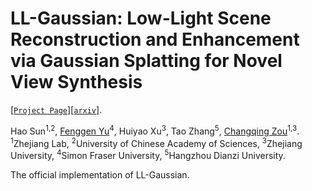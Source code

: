 # LL-Gaussian: Low-Light Scene Reconstruction and Enhancement via Gaussian Splatting for Novel View Synthesis

[[`Project Page`](https://sunhao5871.github.io/LL-Gaussian.github.io/)][[`arxiv`](https://arxiv.org/abs/2504.10331)].


Hao Sun<sup>1,2</sup>, [Fenggen Yu](https://fenggenyu.github.io/)<sup>4</sup>, Huiyao Xu<sup>3</sup>, Tao Zhang<sup>5</sup>, [Changqing Zou](https://changqingzou.weebly.com/)<sup>1,3</sup>.  <br />
<sup>1</sup>Zhejiang Lab, <sup>2</sup>University of Chinese Academy of Sciences, <sup>3</sup>Zhejiang University, <sup>4</sup>Simon Fraser University, <sup>5</sup>Hangzhou Dianzi University.


The official implementation of LL-Gaussian.

